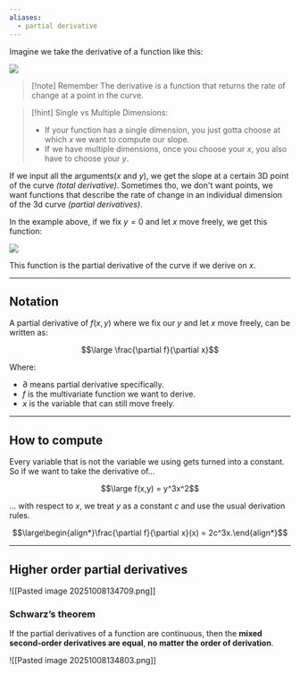 ```yaml
---
aliases:
  - partial derivative
---
```

 Imagine we take the derivative of a function like this:

![](Pasted%20image%2020230522120629.png)

> [!note] Remember
> The derivative is a function that returns the rate of change at a point in the curve.

> [!hint]
> Single vs Multiple Dimensions:
> - If your function has a single dimension, you just gotta choose at which $x$ we want to compute our slope.
> - If we have multiple dimensions, once you choose your $x$, you also have to choose your $y$.


If we input all the arguments($x$ and $y$), we get the slope at a certain 3D point of the curve *(total derivative)*.
Sometimes tho, we don't want points, we want functions that describe the rate of change in an individual dimension of the 3d curve *(partial derivatives)*.

In the example above, if we fix $y=0$ and let $x$ move freely, we get this function:

![](Pasted%20image%2020230522121259.png)

This function is the partial derivative of the curve if we derive on $x$.

---

## Notation

A partial derivative of $f(x, y)$ where we fix our $y$ and let $x$ move freely, can be written as:

$$\large \frac{\partial f}{\partial x}$$

Where:
- $\partial$ means partial derivative specifically.
- $f$ is the multivariate function we want to derive.
- $x$ is the variable that can still move freely.

---

## How to compute

Every variable that is not the variable we using gets turned into a constant.
So if we want to take the derivative of...

$$\large f(x,y) = y^3x^2$$

... with respect to $x$, we treat $y$ as a constant $c$ and use the usual derivation rules.

$$\large\begin{align*}\frac{\partial f}{\partial x}(x) = 2c^3x.\end{align*}$$

---

## Higher order partial derivatives

![[Pasted image 20251008134709.png]]


### Schwarz’s theorem

If the partial derivatives of a function are continuous, then the **mixed second-order derivatives are equal**, **no matter the order of derivation**.

![[Pasted image 20251008134803.png]]

